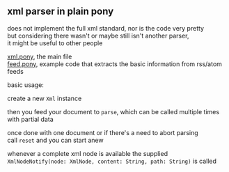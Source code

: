 xml parser in plain pony
------------------------

does not implement the full xml standard, nor is the code very pretty
<br/>
but considering there wasn't or maybe still isn't another parser,
<br/>
it might be useful to other people

[xml.pony](https://github.com/crzbear/pony-xml/blob/master/xml.pony), the main file
<br/>
[feed.pony](https://github.com/crzbear/pony-xml/blob/master/feed.pony), example code that extracts the basic information from rss/atom feeds
<br/>


basic usage:
<br/>

create a new <code>Xml</code> instance

then you feed your document to <code>parse</code>, which can be called multiple times with partial data
<br/>

once done with one document or if there's a need to abort parsing
<br/>
call <code>reset</code> and you can start anew
<br/>

whenever a complete xml node is available the supplied
<br/>
<code>XmlNodeNotify(node: XmlNode, content: String, path: String)</code> is called

